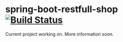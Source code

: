 # spring-boot-restfull-shop [![Build Status](https://travis-ci.org/rmitula/spring-boot-restfull-shop.svg?branch=master)](https://travis-ci.org/rmitula/spring-boot-restfull-shop)

Current project working on. More information soon.
